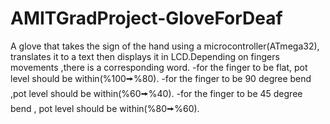 # AMITGradProject-GloveForDeaf
A glove that takes the sign of the hand using a microcontroller(ATmega32), translates it to
a text then displays it in LCD.Depending on fingers movements ,there is a corresponding word.
-for the finger to be flat, pot level should be within(%100🠚%80).
-for the finger to be 90 degree bend ,pot level should be within(%60🠚%40).
-for the finger to be 45 degree bend , pot level should be within(%80🠚%60).
